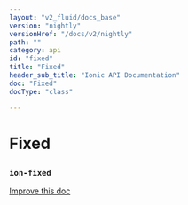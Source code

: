 ```yaml
---
layout: "v2_fluid/docs_base"
version: "nightly"
versionHref: "/docs/v2/nightly"
path: ""
category: api
id: "fixed"
title: "Fixed"
header_sub_title: "Ionic API Documentation"
doc: "Fixed"
docType: "class"

---
```










<h1 class="api-title">
<a class="anchor" name="fixed" href="#fixed"></a>

Fixed
<h3><code>ion-fixed</code></h3>






</h1>

<a class="improve-v2-docs" href="http://github.com/driftyco/ionic/edit/master//src/components/fixed/fixed.ts#L0">
Improve this doc
</a>










<!-- @usage tag -->


<!-- @property tags -->



<!-- instance methods on the class -->




<!-- related link --><!-- end content block -->


<!-- end body block -->

